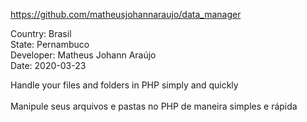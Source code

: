 https://github.com/matheusjohannaraujo/data_manager

Country: Brasil<br>
State: Pernambuco<br>
Developer: Matheus Johann Araújo<br>
Date: 2020-03-23<br>

Handle your files and folders in PHP simply and quickly<br><br>
Manipule seus arquivos e pastas no PHP de maneira simples e rápida
